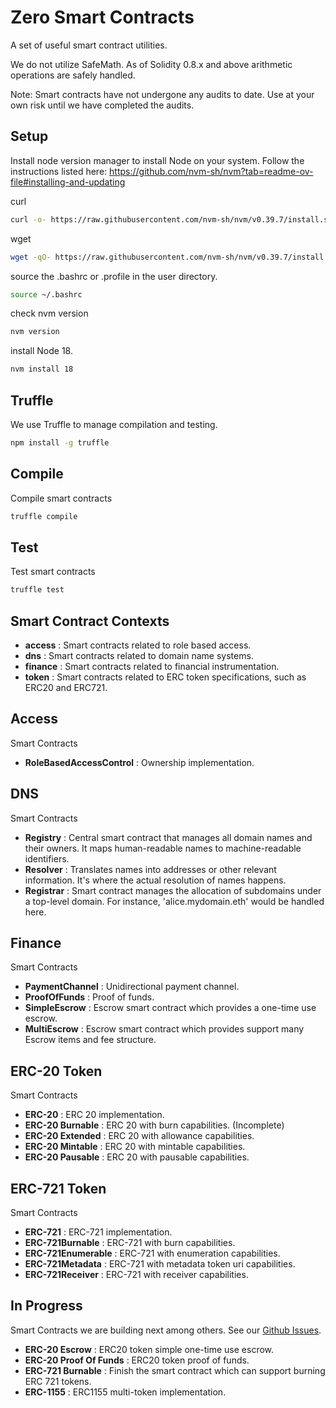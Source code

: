 # Zero Smart Contracts

A set of useful smart contract utilities.

We do not utilize SafeMath. 
As of Solidity 0.8.x and above arithmetic operations are safely handled. 

Note: Smart contracts have not undergone any audits to date. Use at your own risk until we have completed the audits.

## Setup
Install node version manager to install Node on your system. 
Follow the instructions listed here: https://github.com/nvm-sh/nvm?tab=readme-ov-file#installing-and-updating

curl
```sh
curl -o- https://raw.githubusercontent.com/nvm-sh/nvm/v0.39.7/install.sh | bash
```
wget
```sh
wget -qO- https://raw.githubusercontent.com/nvm-sh/nvm/v0.39.7/install.sh | bash
```

source the .bashrc or .profile in the user directory.
```sh
source ~/.bashrc
```

check nvm version
```sh
nvm version
```

install Node 18.
```sh
nvm install 18
```
## Truffle 
We use Truffle to manage compilation and testing. 

```sh
npm install -g truffle
```

## Compile
Compile smart contracts
```sh
truffle compile
```

## Test
Test smart contracts
```sh
truffle test
```

## Smart Contract Contexts

- **access**  : Smart contracts related to role based access.
- **dns**     : Smart contracts related to domain name systems.
- **finance** : Smart contracts related to financial instrumentation.
- **token**   : Smart contracts related to ERC token specifications, such as ERC20 and ERC721.

## Access
Smart Contracts
- **RoleBasedAccessControl** : Ownership implementation.

## DNS
Smart Contracts
- **Registry** : Central smart contract that manages all domain names and their owners. It maps human-readable names to machine-readable identifiers.
- **Resolver** : Translates names into addresses or other relevant information. It's where the actual resolution of names happens.
- **Registrar** : Smart contract manages the allocation of subdomains under a top-level domain. For instance, 'alice.mydomain.eth' would be handled here.
  
## Finance
Smart Contracts
- **PaymentChannel** : Unidirectional payment channel.
- **ProofOfFunds** : Proof of funds.
- **SimpleEscrow** : Escrow smart contract which provides a one-time use escrow.
- **MultiEscrow** : Escrow smart contract which provides support many Escrow items and fee structure.
  
## ERC-20 Token
Smart Contracts
- **ERC-20** : ERC 20 implementation.
- **ERC-20 Burnable** : ERC 20 with burn capabilities. (Incomplete)
- **ERC-20 Extended** : ERC 20 with allowance capabilities.
- **ERC-20 Mintable** : ERC 20 with mintable capabilities.
- **ERC-20 Pausable** : ERC 20 with pausable capabilities.

## ERC-721 Token
Smart Contracts
- **ERC-721** : ERC-721 implementation.
- **ERC-721Burnable** : ERC-721 with burn capabilities.
- **ERC-721Enumerable** : ERC-721 with enumeration capabilities.
- **ERC-721Metadata** : ERC-721 with metadata token uri capabilities.
- **ERC-721Receiver** : ERC-721 with receiver capabilities.

## In Progress 
Smart Contracts we are building next among others. See our [Github Issues](https://duckduckgo.com "Zero Github Issues").

- **ERC-20 Escrow** : ERC20 token simple one-time use escrow.
- **ERC-20 Proof Of Funds** : ERC20 token proof of funds.
- **ERC-721 Burnable** : Finish the smart contract which can support burning ERC 721 tokens.
- **ERC-1155** : ERC1155 multi-token implementation.

